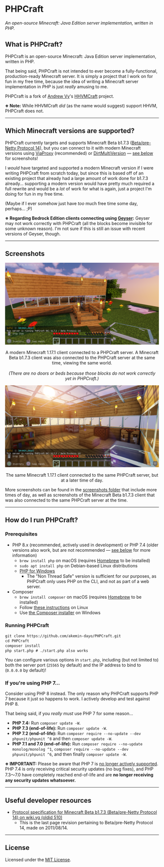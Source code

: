 # PHPCraft
###### An open-source Minecraft: Java Edition server implementation, written in PHP.

## What is PHPCraft?

PHPCraft is an open-source Minecraft: Java Edition server implementation, written in PHP.

That being said, PHPCraft is not intended to ever become a fully-functional, production-ready Minecraft server. It is simply a project that I work on for fun in my free time, because the idea of writing a Minecraft server implementation in _PHP_ is just _really_ amusing to me.

PHPCraft is a fork of [Andrew Vy](https://github.com/andrewvy)'s [HHVMCraft](https://github.com/andrewvy/HHVMCraft) project.

**※ Note:** While HHVMCraft _did_ (as the name would suggest) support HHVM, PHPCraft does not.

---

## Which Minecraft versions are supported?

PHPCraft currently targets and supports Minecraft Beta b1.7.3 ([Beta/pre-Netty Protocol 14](https://wiki.vg/Protocol_version_numbers#Beta)), but you can connect to it with modern Minecraft versions using [ViaProxy](https://github.com/RaphiMC/ViaProxy) (recommended) or [DirtMultiVersion](https://github.com/DirtPowered/DirtMultiversion) — [see below](#screenshots) for screenshots!

I _would_ have targeted and supported a modern Minecraft version if I were writing PHPCraft from scratch today, but since this is based off of an existing project that already had a large amount of work done for b1.7.3 already… supporting a modern version would have pretty much required a full rewrite and would be a _lot_ of work for what is again, just a project I'm doing for fun in my free time.

(Maybe if I ever somehow just have _too_ much free time some day, perhaps… ;P)

**※ Regarding Bedrock Edition clients connecting using [Geyser](https://github.com/GeyserMC/Geyser):** Geyser may not work correctly with PHPCraft (all the blocks become invisible for some unknown reason). I'm not sure if this is still an issue with recent versions of Geyser, though.

---

## Screenshots

![A screenshot of Minecraft 1.17.1 connected to a PHPCraft server, showing a small house that was built from wood planks, a small pond, a tree, and various rose and dandelion flowers scattered about.](screenshots/Minecraft%201.17.1%20-%2001%20Day.png)
<p align="center">A modern Minecraft 1.17.1 client connected to a PHPCraft server. A Minecraft Beta b1.7.3 client was also connected to the PHPCraft server at the same time, viewing the same world.<br><br><em>(There are no doors or beds because those blocks do not work correctly yet in PHPCraft.)</em></p>

![A screenshot of Minecraft 1.17.1 connected to a PHPCraft server, showing the interior of a small house that was built from wood planks. It is later in the day, and the sunlight is filtering through the glass roof. There are two furnaces, some bookshelves, a crafting table, a music player, a chair (actually an oak stair block), and a single stone slab intended to represent a desk.](screenshots/Minecraft%201.17.1%20-%2006%20Morning%20(Interior).png)
<p align="center">The same Minecraft 1.17.1 client connected to the same PHPCraft server, but at a later time of day.</p>

More screenshots can be found in the [screenshots folder](screenshots/) that include more times of day, as well as screenshots of the Minecraft Beta b1.7.3 client that was also connected to the same PHPCraft server at the time.

---

## How do I run PHPCraft?

### Prerequisites
* PHP 8.x (recommended, actively used in development) or PHP 7.4 (older versions also work, but are not recommended — [see below](#if-youre-using-php-7) for more information)
	* `brew install php` on macOS (requires [Homebrew](https://brew.sh/) to be installed)
	* `sudo apt install php` on Debian-based Linux distributions
	* [PHP for Windows](https://windows.php.net/download)
		* The "Non Thread Safe" version is sufficient for our purposes, as PHPCraft only uses PHP on the CLI, and not as part of a web server.
* Composer
	* `brew install composer` on macOS (requires [Homebrew](https://brew.sh/) to be installed)
	* Follow [these instructions](https://getcomposer.org/doc/00-intro.md#installation-linux-unix-macos) on Linux
	* Use [the Composer installer](https://getcomposer.org/Composer-Setup.exe) on Windows

### Running PHPCraft
```shell
git clone https://github.com/akemin-dayo/PHPCraft.git
cd PHPCraft
composer install
php start.php # ./start.php also works
```

You can configure various options in `start.php`, including (but not limited to) both the server port (`25565` by default) and the IP address to bind to (`0.0.0.0` by default)!

### If you're using PHP 7…
Consider using PHP 8 instead. The only reason why PHPCraft supports PHP 7 because it just so happens to work. I actively develop and test against PHP 8.

That being said, if you _really must_ use PHP 7 for some reason…

* **PHP 7.4:** Run `composer update -W`.
* **PHP 7.3 (end-of-life):** Run `composer update -W`.
* **PHP 7.2 (end-of-life):** Run `composer require --no-update --dev phpunit/phpunit ^8` and then `composer update -W`.
* **PHP 7.1 and 7.0 (end-of-life):** Run `composer require --no-update monolog/monolog ^1`, `composer require --no-update --dev phpunit/phpunit ^6`, and then finally `composer update -W`.

**※ IMPORTANT:** Please be aware that PHP 7 is [no longer actively supported](https://www.php.net/supported-versions.php). PHP 7.4 is only receiving critical security updates (no bug fixes), and PHP 7.3〜7.0 have completely reached end-of-life and are **no longer receiving any security updates whatsoever.**

---

## Useful developer resources
* [Protocol specification for Minecraft Beta b1.7.3 (Beta/pre-Netty Protocol 14) on wiki.vg (oldid 510)](https://wiki.vg/index.php?title=Protocol&oldid=510)
	* This is the last page revision pertaining to Beta/pre-Netty Protocol 14, made on 2011/08/14.

---

## License

Licensed under the [MIT License](https://opensource.org/licenses/MIT).
